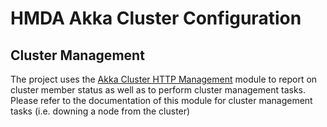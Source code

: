 # HMDA Akka Cluster Configuration

## Cluster Management

The project uses the [Akka Cluster HTTP Management](http://developer.lightbend.com/docs/akka-management/current/cluster-http-management.html) module to report on cluster member status as well as to perform cluster
management tasks. Please refer to the documentation of this module for cluster management tasks (i.e. downing a node from the cluster)